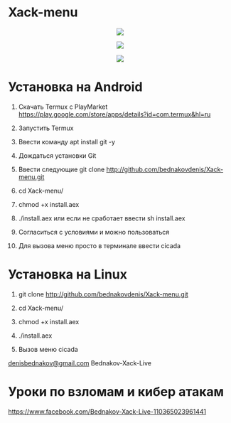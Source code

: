 # Xack-menu


<p align="center">
  <img src="https://github.com/bednakovdenis/Xack-menu/blob/master/modules/Logo1.png">
</p>


<p align="center">
  <img src="https://github.com/bednakovdenis/Xack-menu/blob/master/modules/Logo2.png">
</p>

<p align="center">
  <img src="https://github.com/bednakovdenis/Xack-menu/blob/master/modules/Logo3.png">
</p>



# Установка на Android

1. Скачать Termux c PlayMarket https://play.google.com/store/apps/details?id=com.termux&hl=ru

2. Запустить Termux

3. Ввести команду apt install git -y

4. Дождаться установки Git

5. Ввести следующие git clone http://github.com/bednakovdenis/Xack-menu.git

6. cd Xack-menu/                      

7. chmod +x install.aex

8. ./install.aex или если не сработает ввести sh install.aex

9. Согласиться с условиями и можно пользоваться

10. Для вызова меню просто в терминале ввести  cicada


# Установка на Linux

1. git clone http://github.com/bednakovdenis/Xack-menu.git

2. cd Xack-menu/

3. chmod +x install.aex

4. ./install.aex

5. Вызов меню cicada


denisbednakov@gmail.com    Bednakov-Xack-Live

# Уроки по взломам и  кибер атакам
https://www.facebook.com/Bednakov-Xack-Live-110365023961441
